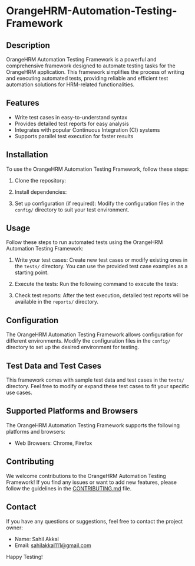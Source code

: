# OrangeHRM-Automation-Testing-Framework

## Description
OrangeHRM Automation Testing Framework is a powerful and comprehensive framework designed to automate testing tasks for the OrangeHRM application. This framework simplifies the process of writing and executing automated tests, providing reliable and efficient test automation solutions for HRM-related functionalities.

## Features
- Write test cases in easy-to-understand syntax
- Provides detailed test reports for easy analysis
- Integrates with popular Continuous Integration (CI) systems
- Supports parallel test execution for faster results

## Installation
To use the OrangeHRM Automation Testing Framework, follow these steps:

1. Clone the repository:

2. Install dependencies:

3. Set up configuration (if required):
Modify the configuration files in the `config/` directory to suit your test environment.

## Usage
Follow these steps to run automated tests using the OrangeHRM Automation Testing Framework:

1. Write your test cases:
Create new test cases or modify existing ones in the `tests/` directory. You can use the provided test case examples as a starting point.

2. Execute the tests:
Run the following command to execute the tests:

3. Check test reports:
After the test execution, detailed test reports will be available in the `reports/` directory.

## Configuration
The OrangeHRM Automation Testing Framework allows configuration for different environments. Modify the configuration files in the `config/` directory to set up the desired environment for testing.

## Test Data and Test Cases
This framework comes with sample test data and test cases in the `tests/` directory. Feel free to modify or expand these test cases to fit your specific use cases.

## Supported Platforms and Browsers
The OrangeHRM Automation Testing Framework supports the following platforms and browsers:
- Web Browsers: Chrome, Firefox

## Contributing
We welcome contributions to the OrangeHRM Automation Testing Framework! If you find any issues or want to add new features, please follow the guidelines in the [CONTRIBUTING.md](CONTRIBUTING.md) file.

## Contact
If you have any questions or suggestions, feel free to contact the project owner:
- Name: Sahil Akkal
- Email: sahilakkal111@gmail.com

Happy Testing!


